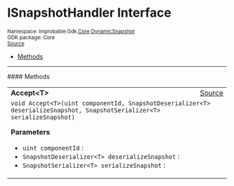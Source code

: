
# ISnapshotHandler Interface
<sup>
Namespace: Improbable.Gdk.<a href="{{urlRoot}}/api/core-index">Core</a>.<a href="{{urlRoot}}/api/core/dynamic-snapshot">DynamicSnapshot</a><br/>
GDK package: Core<br/>
<a href="https://www.github.com/spatialos/gdk-for-unity/blob/6689e30/workers/unity/Packages/io.improbable.gdk.core/Dynamic/DynamicSnapshot.cs/#L13">Source</a>
<style>
a code {
                    padding: 0em 0.25em!important;
}
code {
                    background-color: #ffffff!important;
}
</style>
</sup>
<nav id="pageToc" class="page-toc"><ul><li><a href="#methods">Methods</a>
</ul></nav>













</p>
<hr style="width:100%; border-top-color:#d8d8d8" />
#### Methods


</p>




<table width="100%">
    <tr>
        <td style="border-right:none"><b>Accept&lt;T&gt;</b></td>
        <td style="border-left:none; text-align:right"><a href="https://www.github.com/spatialos/gdk-for-unity/blob/6689e30/workers/unity/Packages/io.improbable.gdk.core/Dynamic/DynamicSnapshot.cs/#L15">Source</a></td>
    </tr>
    <tr>
        <td colspan="2">
<code>void Accept&lt;T&gt;(uint componentId, SnapshotDeserializer&lt;T&gt; deserializeSnapshot, SnapshotSerializer&lt;T&gt; serializeSnapshot)</code></p>



</p>

<b>Parameters</b>

<ul>
<li><code>uint componentId</code> : </li>
<li><code>SnapshotDeserializer&lt;T&gt; deserializeSnapshot</code> : </li>
<li><code>SnapshotSerializer&lt;T&gt; serializeSnapshot</code> : </li>
</ul>





</td>
    </tr>
</table>





